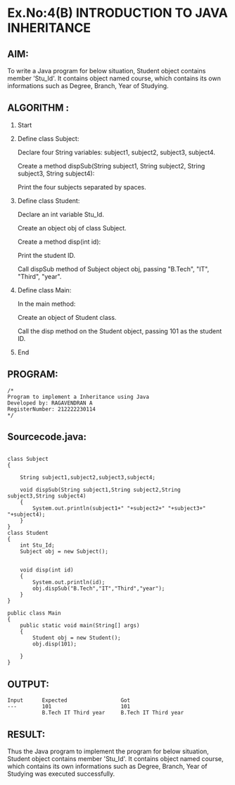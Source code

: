 # Ex.No:4(B) INTRODUCTION TO JAVA INHERITANCE

## AIM:
To write a Java program for below situation, Student object contains member 'Stu_Id'. It contains object named course, which contains its own informations such as Degree, Branch, Year of Studying.

## ALGORITHM :

1. Start

2. Define class Subject:

   Declare four String variables: subject1, subject2, subject3, subject4.

   Create a method dispSub(String subject1, String subject2, String subject3, String subject4):

   Print the four subjects separated by spaces.

3. Define class Student:

   Declare an int variable Stu_Id.

   Create an object obj of class Subject.

   Create a method disp(int id):

   Print the student ID.

   Call dispSub method of Subject object obj, passing "B.Tech", "IT", "Third", "year".

4. Define class Main:

   In the main method:

   Create an object of Student class.

   Call the disp method on the Student object, passing 101 as the student ID.

5. End

## PROGRAM:
 ```
/*
Program to implement a Inheritance using Java
Developed by: RAGAVENDRAN A
RegisterNumber: 212222230114
*/
```

## Sourcecode.java:
```

class Subject
{
    
    String subject1,subject2,subject3,subject4;
      
    void dispSub(String subject1,String subject2,String subject3,String subject4)
    {
        System.out.println(subject1+" "+subject2+" "+subject3+" "+subject4);
    }
}
class Student
{
    int Stu_Id;
    Subject obj = new Subject();
    
    
    void disp(int id)
    {
        System.out.println(id);
        obj.dispSub("B.Tech","IT","Third","year");
    }
}

public class Main
{
    public static void main(String[] args)
    {
        Student obj = new Student();
        obj.disp(101);
        
    }
}
```


## OUTPUT:
```
Input      Expected                 Got
---        101                      101
           B.Tech IT Third year     B.Tech IT Third year
```
## RESULT:
Thus the Java program to implement the program for below situation, Student object contains member 'Stu_Id'. It contains object named course, which contains its own informations such as Degree, Branch, Year of Studying was  executed successfully.

